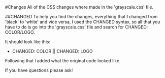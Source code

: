 #Changes
All of the CSS changes where made in the 'grayscale.css' file.

##CHANGED
To help you find the changes, everything that I changed from 'black' to 'white' and vice versa, I used the CHANGED syntax, so all that you have to do is go into the 'grayscale.css' file and search for CHANGED: COLOR/LOGO.

It should look like this:
* CHANGED: COLOR || CHANGED: LOGO

Following that I added what the original code looked like.

If you have questions please ask!
